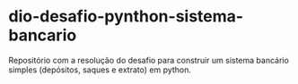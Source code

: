 # dio-desafio-pynthon-sistema-bancario
Repositório com a resolução do desafio para construir um sistema bancário simples (depósitos, saques e extrato) em python.
